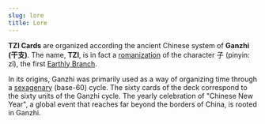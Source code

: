 ```yaml
---
slug: lore
title: Lore
---
```


**TZI Cards** are organized according the ancient Chinese system of **Ganzhi (干支)**. The name, **TZI**, is in fact a [romanization](https://en.wikipedia.org/wiki/Romanization) of the character 子 (pinyin: zǐ), the first [Earthly Branch](earthly-branches).

In its origins, Ganzhi was primarily used as a way of organizing time through a [sexagenary](https://en.wikipedia.org/wiki/Sexagenary_cycle) (base-60) cycle. The sixty cards of the deck correspond to the sixty units of the Ganzhi cycle. The yearly celebration of "Chinese New Year", a global event that reaches far beyond the borders of China, is rooted in Ganzhi.